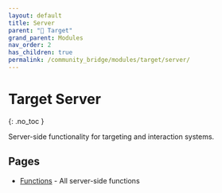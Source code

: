 ```yaml
---
layout: default
title: Server
parent: "🎯 Target"
grand_parent: Modules
nav_order: 2
has_children: true
permalink: /community_bridge/modules/target/server/
---
```


# Target Server
{: .no_toc }

Server-side functionality for targeting and interaction systems.

## Pages

- [Functions](server/functions.md) - All server-side functions